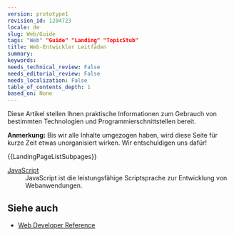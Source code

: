 ```yaml
---
version: prototype1
revision_id: 1204723
locale: de
slug: Web/Guide
tags: "Web" "Guide" "Landing" "TopicStub"
title: Web-Entwickler Leitfäden
summary: 
keywords: 
needs_technical_review: False
needs_editorial_review: False
needs_localization: False
table_of_contents_depth: 1
based_on: None
---
```

<p>Diese Artikel stellen Ihnen praktische Informationen zum Gebrauch von bestimmten Technologien und Programmierschnittstellen bereit.</p>

<div class="note">
<p><strong>Anmerkung:</strong>&nbsp;Bis wir alle Inhalte umgezogen haben, wird diese Seite für kurze Zeit etwas unorganisiert wirken. Wir entschuldigen uns dafür!</p>
</div>

<div>{{LandingPageListSubpages}}</div>

<dl>
 <dt><a href="/en-US/docs/JavaScript" title="/en-US/docs/JavaScript">JavaScript</a></dt>
 <dd>JavaScript ist die leistungsfähige Scriptsprache zur Entwicklung von Webanwendungen.</dd>
</dl>

<h2 id="Siehe_auch">Siehe auch</h2>

<ul>
 <li><a href="/en-US/docs/Web/Reference" title="/en-US/docs/Web/Reference">Web Developer Reference</a></li>
</ul>

